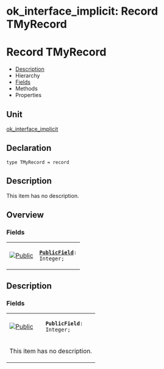 # ok\_interface\_implicit: Record TMyRecord


# Record TMyRecord
<span id="TMyRecord"/>

- [Description](#PasDoc-Description)
- Hierarchy
- [Fields](#PasDoc-Fields)
- Methods
- Properties

<span id="PasDoc-Description"/>

## Unit


[ok\_interface\_implicit](ok_interface_implicit.md)


## Declaration


```type TMyRecord = record```


## Description
This item has no description.



## Overview

### Fields
<span id="PasDoc-Fields"/>


<table>
<tr>

<td>

<a href="legend.md"><img src="public.gif" alt="Public" title="Public"></img></a>
</td>

<td>

<code><strong><a href="ok_interface_implicit.TMyRecord.md#PublicField">PublicField</a></strong>: Integer;</code>
</td>
</tr>
</table>


## Description

### Fields

<table>
<tr>

<td>

<a href="legend.md"><img src="public.gif" alt="Public" title="Public"></img></a>
</td>

<td>

<span id="PublicField"/><code><strong>PublicField</strong>: Integer;</code>
</td>
</tr>
<tr><td colspan="2">

This item has no description.



</td></tr>
</table>

